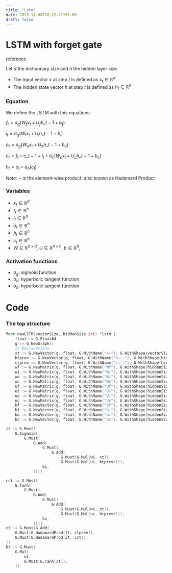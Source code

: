 ```yaml
---
title: "Lstm"
date: 2019-11-08T10:22:27+01:00
draft: false
---
```


# LSTM with forget gate

[reference](https://en.wikipedia.org/wiki/Long_short-term_memory#LSTM_with_a_forget_gate)

Let $d$ the dictionnary size and $h$ the hidden layer size.

* The input vector $x$ at step $t$ is defined as $x_t \in \mathbb{R}^d$
* The hidden state vector $h$ at step $t$ is defined as $h_t \in \mathbb{R}^h$

### Equation

We define the LSTM with this equations:

$f_t = \sigma_g(W_f x_t + U_f h\_{t-1} + b_f)$

$i_t = \sigma_g(W_i x_t + U_i h\_{t-1} + b_i)$

$o_t = \sigma_g(W_o x_t + U_o h\_{t-1} + b_o)$

$c_t = f_t \circ c\_{t-1} + i_t \circ \sigma_c(W_c x_t + U_c h\_{t-1} + b_c)$

$h_t = o_t \circ \sigma_h(c_t)$

_Note_: $\circ$ is the element-wise product, also known as Hadamard Product

### Variables

* $x_t \in \mathbb{R}^d$
* $f_t \in \mathbb{R}^h$
* $i_t \in \mathbb{R}^h$
* $o_t \in \mathbb{R}^h$
* $h_t \in \mathbb{R}^h$
* $c_t \in \mathbb{R}^h$
* $W \in \mathbb{R}^{h\times d}$, $U \in \mathbb{R}^{h\times h}$, $b \in \mathbb{R}^{h}$,

### Activation functions

* $\sigma_g$: sigmoid function
* $\sigma_c$: hyperbolic tangent function
* $\sigma_h$: hyperbolic tangent function

# Code

### The top structure


```go
func newLSTM(vectorSize, hiddenSize int) *lstm {
	float := G.Float64
	g := G.NewGraph()
	// Declarations
	xt := G.NewVector(g, float, G.WithName("xₜ"), G.WithShape(vectorSize))
	htprev := G.NewVector(g, float, G.WithName("hₜ₋₁"), G.WithShape(hiddenSize))
	ctprev := G.NewVector(g, float, G.WithName("cₜ₋₁"), G.WithShape(hiddenSize))
	wf := G.NewMatrix(g, float, G.WithName("Wf"), G.WithShape(hiddenSize, vectorSize))
	wi := G.NewMatrix(g, float, G.WithName("Wᵢ"), G.WithShape(hiddenSize, vectorSize))
	wo := G.NewMatrix(g, float, G.WithName("Wₒ"), G.WithShape(hiddenSize, vectorSize))
	wc := G.NewMatrix(g, float, G.WithName("Wc"), G.WithShape(hiddenSize, vectorSize))
	uf := G.NewMatrix(g, float, G.WithName("Uf"), G.WithShape(hiddenSize, hiddenSize))
	ui := G.NewMatrix(g, float, G.WithName("Uᵢ"), G.WithShape(hiddenSize, hiddenSize))
	uo := G.NewMatrix(g, float, G.WithName("Uₒ"), G.WithShape(hiddenSize, hiddenSize))
	uc := G.NewMatrix(g, float, G.WithName("Uc"), G.WithShape(hiddenSize, hiddenSize))
	bf := G.NewVector(g, float, G.WithName("bf"), G.WithShape(hiddenSize))
	bi := G.NewVector(g, float, G.WithName("bᵢ"), G.WithShape(hiddenSize))
	bo := G.NewVector(g, float, G.WithName("bₒ"), G.WithShape(hiddenSize))
	bc := G.NewVector(g, float, G.WithName("bc"), G.WithShape(hiddenSize))
```

```go
it := G.Must(
    G.Sigmoid(
        G.Must(
            G.Add(
                G.Must(
                    G.Add(
                        G.Must(G.Mul(wi, xt)),
                        G.Must(G.Mul(ui, htprev)))),
                bi,
            ))))
```

```go
cct := G.Must(
    G.Tanh(
        G.Must(
            G.Add(
                G.Must(
                    G.Add(
                        G.Must(G.Mul(wc, xt)),
                        G.Must(G.Mul(uc, htprev)))),
                bc,
            ))))
ct := G.Must(G.Add(
    G.Must(G.HadamardProd(ft, ctprev)),
    G.Must(G.HadamardProd(it, cct)),
))
ht := G.Must(
    G.Mul(
        ot,
        G.Must(G.Tanh(ct)),
    ))
```
